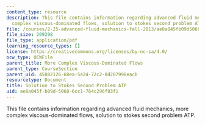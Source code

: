 ```yaml
---
content_type: resource
description: This file contains information regarding advanced fluid mechanics, more
  complex viscous-dominated flows, solution to stokes second problem ATP.
file: /courses/2-25-advanced-fluid-mechanics-fall-2013/ae8a045fb09d50686cc1764c296f83f1_MIT2_25F13_SolutionStokes2.pdf
file_size: 209298
file_type: application/pdf
learning_resource_types: []
license: https://creativecommons.org/licenses/by-nc-sa/4.0/
ocw_type: OCWFile
parent_title: More Complex Viscous-Dominated Flows
parent_type: CourseSection
parent_uid: 45882126-68ea-5a24-72c2-0d207998eacb
resourcetype: Document
title: Solution to Stokes Second Problem ATP
uid: ae8a045f-b09d-5068-6cc1-764c296f83f1
---
```

This file contains information regarding advanced fluid mechanics, more complex viscous-dominated flows, solution to stokes second problem ATP.
